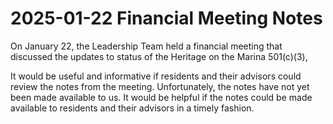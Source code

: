# 2025-01-22 Financial Meeting Notes

On January 22, the Leadership Team held a financial meeting that discussed the updates to status of the Heritage on the Marina 501(c)(3),

It would be useful and informative if residents and their advisors could review the notes from the meeting. Unfortunately, the notes have not yet been made available to us. It would be helpful if the notes could be made available to residents and their advisors in a timely fashion.
